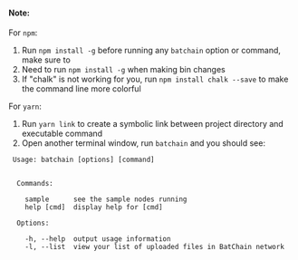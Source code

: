 #### Note:

For `npm`:

1. Run `npm install -g` before running any `batchain` option or command, make sure to
2. Need to run `npm install -g` when making bin changes
3. If "chalk" is not working for you, run `npm install chalk --save` to make the command line more colorful

For `yarn`:

1. Run `yarn link` to create a symbolic link between project directory and executable command
2. Open another terminal window, run `batchain` and you should see:

```
 Usage: batchain [options] [command]


  Commands:

    sample      see the sample nodes running
    help [cmd]  display help for [cmd]

  Options:

    -h, --help  output usage information
    -l, --list  view your list of uploaded files in BatChain network
```
